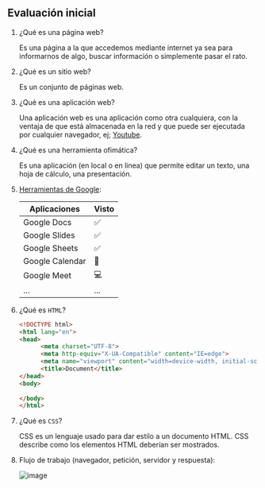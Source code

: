 ## Evaluación inicial

1. ¿Qué es una página web?

   Es una página a la que accedemos mediante internet ya sea para informarnos de algo, buscar información o simplemente pasar el rato.
   
2. ¿Qué es un sitio web?

   Es un conjunto de páginas web.

3. ¿Qué es una aplicación web?

    Una aplicación web es una aplicación como otra cualquiera, con la ventaja de que está almacenada en la red y que puede ser ejecutada por cualquier navegador, ej; [Youtube](https://www.youtube.com/).
    
4. ¿Qué es una herramienta ofimática?

   Es una aplicación (en local o en linea) que permite editar un texto, una hoja de cálculo, una presentación.


5. [Herramientas de Google](https://www.google.com/intl/es-419/chrome/browser-tools/):

   | Aplicaciones | Visto | 
   |------------ | -------------| 
   |Google Docs| ✅ | 
   |Google Slides| ✅ | 
   |Google Sheets| ✅ | 
   |Google Calendar| 📆 | 
   |Google Meet| 💻 | 
   |...| ... | 

6. ¿Qué es ```HTML```?

   ```HTML
   <!DOCTYPE html>
   <html lang="en">
   <head>
         <meta charset="UTF-8">
         <meta http-equiv="X-UA-Compatible" content="IE=edge">
         <meta name="viewport" content="width=device-width, initial-scale=1.0">
         <title>Document</title>
   </head>
   <body>
      
   </body>
   </html>

   ```

7. ¿Qué es ```CSS```?

   CSS es un lenguaje usado para dar estilo a un documento HTML. CSS describe como los elementos HTML deberían ser mostrados.

8. Flujo de trabajo (navegador, petición, servidor y respuesta):

   ![image](https://camo.githubusercontent.com/4dc59108a963885608fb0b126e7a65f04f7e59d8eec09c2e653da2435f4ecc2b/68747470733a2f2f66702e6a6f7365646f6d696e676f2e6f72672f69617767732f7530312f696d672f64735f70726f636573735f7374617469632e706e67)
